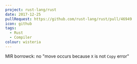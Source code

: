```yaml
---
project: rust-lang/rust
date: 2017-12-25
pullRequest: https://github.com/rust-lang/rust/pull/46949
icon: github
tags:
  - Rust
  - Compiler
colour: wisteria
---
```

MIR borrowck: no "move occurs because `X` is not `Copy` error"
